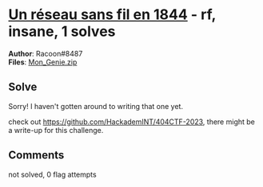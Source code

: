 [Un réseau sans fil en 1844](challenge_files/README.md) - rf, insane, 1 solves
===

**Author**: Racoon#8487    
**Files**: [Mon_Genie.zip](https://www.narthorn.com/ctf/404CTF-2023/challenge_files/Radio-Fr%C3%A9quences/Un%20r%C3%A9seau%20sans%20fil%20en%201844/Mon_Genie.zip)

## Solve

Sorry! I haven't gotten around to writing that one yet.

check out https://github.com/HackademINT/404CTF-2023, there might be a write-up for this challenge.

## Comments

not solved, 0 flag attempts